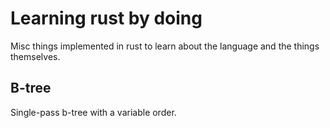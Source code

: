 # Learning rust by doing

Misc things implemented in rust to learn about the language and the things themselves.

## B-tree
Single-pass b-tree with a variable order.
